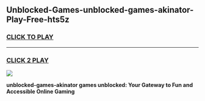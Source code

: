 
## Unblocked-Games-unblocked-games-akinator-Play-Free-hts5z
<h3>
<a href="https://premium76.site?title=unblocked-games-akinator&ref=21A">CLICK TO PLAY</a></h3>
<hr>

<h3>
<a href="https://premium76.site?title=unblocked-games-akinator&ref=21A">CLICK 2 PLAY</a>
  
</h3>

<a href="https://premium76.site?title=unblocked-games-akinator&ref=21A"><img src="https://clearcache.store/games.png"></a>


**unblocked-games-akinator games unblocked: Your Gateway to Fun and Accessible Online Gaming**
